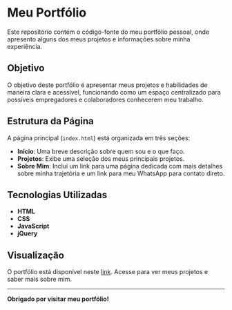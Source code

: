 # Meu Portfólio

Este repositório contém o código-fonte do meu portfólio pessoal, onde apresento alguns dos meus projetos e informações sobre minha experiência.

## Objetivo

O objetivo deste portfólio é apresentar meus projetos e habilidades de maneira clara e acessível, funcionando como um espaço centralizado para possíveis empregadores e colaboradores conhecerem meu trabalho.

## Estrutura da Página

A página principal (`index.html`) está organizada em três seções:

- **Início**: Uma breve descrição sobre quem sou e o que faço.
- **Projetos**: Exibe uma seleção dos meus principais projetos.
- **Sobre Mim**: Inclui um link para uma página dedicada com mais detalhes sobre minha trajetória e um link para meu WhatsApp para contato direto.

## Tecnologias Utilizadas

- **HTML**
- **CSS**
- **JavaScript**
- **jQuery**

## Visualização

O portfólio está disponível neste [link](https://felipe-cesar-rodrigues.com.br/). Acesse para ver meus projetos e saber mais sobre mim.

---

**Obrigado por visitar meu portfólio!**
